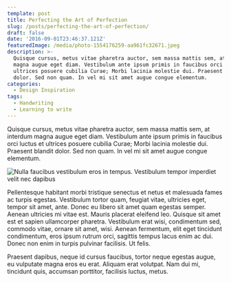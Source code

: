```yaml
---
template: post
title: Perfecting the Art of Perfection
slug: /posts/perfecting-the-art-of-perfection/
draft: false
date: '2016-09-01T23:46:37.121Z'
featuredImage: /media/photo-1554176259-aa961fc32671.jpeg
description: >-
  Quisque cursus, metus vitae pharetra auctor, sem massa mattis sem, at interdum
  magna augue eget diam. Vestibulum ante ipsum primis in faucibus orci luctus et
  ultrices posuere cubilia Curae; Morbi lacinia molestie dui. Praesent blandit
  dolor. Sed non quam. In vel mi sit amet augue congue elementum.
categories:
  - Design Inspiration
tags:
  - Handwriting
  - Learning to write
---
```


Quisque cursus, metus vitae pharetra auctor, sem massa mattis sem, at interdum magna augue eget diam. Vestibulum ante ipsum primis in faucibus orci luctus et ultrices posuere cubilia Curae; Morbi lacinia molestie dui. Praesent blandit dolor. Sed non quam. In vel mi sit amet augue congue elementum.

![Nulla faucibus vestibulum eros in tempus. Vestibulum tempor imperdiet velit nec dapibus](/media/image-2.jpg)

Pellentesque habitant morbi tristique senectus et netus et malesuada fames ac turpis egestas. Vestibulum tortor quam, feugiat vitae, ultricies eget, tempor sit amet, ante. Donec eu libero sit amet quam egestas semper. Aenean ultricies mi vitae est. Mauris placerat eleifend leo. Quisque sit amet est et sapien ullamcorper pharetra. Vestibulum erat wisi, condimentum sed, commodo vitae, ornare sit amet, wisi. Aenean fermentum, elit eget tincidunt condimentum, eros ipsum rutrum orci, sagittis tempus lacus enim ac dui. Donec non enim in turpis pulvinar facilisis. Ut felis. 

Praesent dapibus, neque id cursus faucibus, tortor neque egestas augue, eu vulputate magna eros eu erat. Aliquam erat volutpat. Nam dui mi, tincidunt quis, accumsan porttitor, facilisis luctus, metus.
